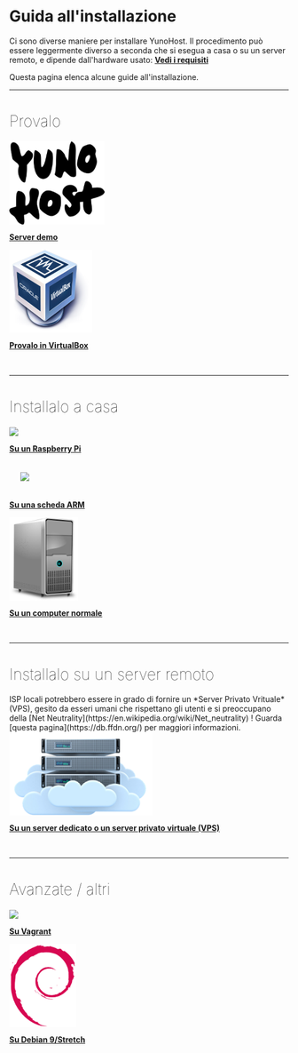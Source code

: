 # Guida all'installazione

Ci sono diverse maniere per installare YunoHost. Il procedimento può essere leggermente diverso a seconda che si esegua a casa o su un server remoto, e dipende dall'hardware usato:
**[Vedi i requisiti](/hardware)**

Questa pagina elenca alcune guide all'installazione.

---

<h1 style="font-weight: 100">Provalo</h1>

<div class="row">

<div class="col col-md-3 text-center">
<a href="/try"><img height=150 src="/images/logo.png" style="vertical-align:bottom"><b><p>Server demo</p></b></a>
</div>

<div class="col col-md-3 text-center">
<a href="/install_on_virtualbox"><img src="/images/virtualbox.png" height=150 style="vertical-align:bottom"><b><p>Provalo in VirtualBox</p></b></a>
</div>

</div>




</div>

<br>

---

<h1 style="font-weight: 100">Installalo a casa</h1>

<div class="row">

<div class="col col-md-3 text-center">
<a href="/install_on_raspberry"><img src="/images/raspberrypi.jpg" height=150 style="vertical-align:bottom"><b><p>Su un Raspberry Pi</p></b></a>
</div>

<div class="col col-md-3 text-center">
<a href="/install_on_arm_board"><img src="/images/olinuxino.jpg" height=150 style="vertical-align:bottom; padding:20px"><b><p>Su una scheda ARM</p></b></a>
</div>

<div class="col col-md-3 text-center">
<a href="/install_iso"><img src="/images/computer.png" height=150 style="vertical-align:bottom"><b><p>Su un computer normale</p></b></a>
</div>

</div>

<br>


---

<h1 style="font-weight: 100">Installalo su un server remoto</h1>

<div class="alert alert-info" markdown="1">
<span class="glyphicon glyphicon-heart"></span> ISP locali potrebbero essere in grado di fornire un *Server Privato Vrituale* (VPS), gesito da esseri umani che rispettano gli utenti e si preoccupano della [Net Neutrality](https://en.wikipedia.org/wiki/Net_neutrality) ! Guarda [questa pagina](https://db.ffdn.org/) per maggiori informazioni.
</div>

<div class="row">

<div class="block-center text-center">
<a href="/install_on_vps"><img src="/images/vps.png" height=150 style="vertical-align:bottom; text-align:center"><b><p>Su un server dedicato o un server privato virtuale (VPS)</p></b></a>
</div>

</div>

<br>

---

<h1 style="font-weight: 100">Avanzate / altri</h1>

<div class="row">

<div class="col col-md-3 text-center">
<a href="/vagrant"><img src="/images/vagrant.png" height=150 style="vertical-align:bottom"><b><p>Su Vagrant</p></b></a>
</div>

<div class="col col-md-3 text-center">
<a href="/install_on_debian"><img height=150 src="/images/debian-logo.png" style="vertical-align:bottom">
<b><p>Su Debian 9/Stretch</p></b></a>
</div>

</div>

<br>
